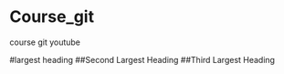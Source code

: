 # Course_git
course git youtube

 #largest heading
 ##Second Largest Heading
 ##Third Largest Heading
